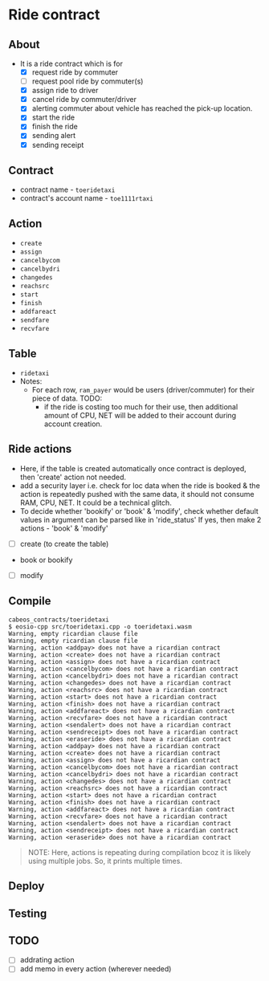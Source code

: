 # Ride contract
## About
* It is a ride contract which is for 
	- [x] request ride by commuter
	- [ ] request pool ride by commuter(s)
	- [x] assign ride to driver
	- [x] cancel ride by commuter/driver
	- [x] alerting commuter about vehicle has reached the pick-up location.
	- [x] start the ride
	- [x] finish the ride
	- [x] sending alert
	- [x] sending receipt

## Contract
* contract name - `toeridetaxi`
* contract's account name - `toe1111rtaxi`

## Action
- `create`
- `assign`
- `cancelbycom`
- `cancelbydri`
- `changedes`
- `reachsrc`
- `start`
- `finish`
- `addfareact`
- `sendfare`
- `recvfare`

## Table
* `ridetaxi`
* Notes:
	- For each row, `ram_payer` would be users (driver/commuter) for their piece of data. TODO: 
		+ if the ride is costing too much for their use, then additional amount of CPU, NET will be added to their account during account creation.





Ride actions
--------------------
- Here, if the table is created automatically once contract is deployed, then 'create' action not needed.
- add a security layer i.e. check for loc data  when the ride is booked & the action is repeatedly pushed with the same data, it should not consume RAM, CPU, NET. It could be a technical glitch.
- To decide whether 'bookify' or 'book' & 'modify', check whether default values in argument can be parsed like in 'ride_status' If yes, then make 2 actions - 'book' & 'modify'
- [ ] create (to create the table)
- book or bookify
- [ ] modify

## Compile
```console
cabeos_contracts/toeridetaxi
$ eosio-cpp src/toeridetaxi.cpp -o toeridetaxi.wasm
Warning, empty ricardian clause file
Warning, empty ricardian clause file
Warning, action <addpay> does not have a ricardian contract
Warning, action <create> does not have a ricardian contract
Warning, action <assign> does not have a ricardian contract
Warning, action <cancelbycom> does not have a ricardian contract
Warning, action <cancelbydri> does not have a ricardian contract
Warning, action <changedes> does not have a ricardian contract
Warning, action <reachsrc> does not have a ricardian contract
Warning, action <start> does not have a ricardian contract
Warning, action <finish> does not have a ricardian contract
Warning, action <addfareact> does not have a ricardian contract
Warning, action <recvfare> does not have a ricardian contract
Warning, action <sendalert> does not have a ricardian contract
Warning, action <sendreceipt> does not have a ricardian contract
Warning, action <eraseride> does not have a ricardian contract
Warning, action <addpay> does not have a ricardian contract
Warning, action <create> does not have a ricardian contract
Warning, action <assign> does not have a ricardian contract
Warning, action <cancelbycom> does not have a ricardian contract
Warning, action <cancelbydri> does not have a ricardian contract
Warning, action <changedes> does not have a ricardian contract
Warning, action <reachsrc> does not have a ricardian contract
Warning, action <start> does not have a ricardian contract
Warning, action <finish> does not have a ricardian contract
Warning, action <addfareact> does not have a ricardian contract
Warning, action <recvfare> does not have a ricardian contract
Warning, action <sendalert> does not have a ricardian contract
Warning, action <sendreceipt> does not have a ricardian contract
Warning, action <eraseride> does not have a ricardian contract
```

> NOTE: Here, actions is repeating during compilation bcoz it is likely using multiple jobs. So, it prints multiple times.

## Deploy

## Testing

## TODO
- [ ] addrating action
- [ ] add memo in every action (wherever needed)